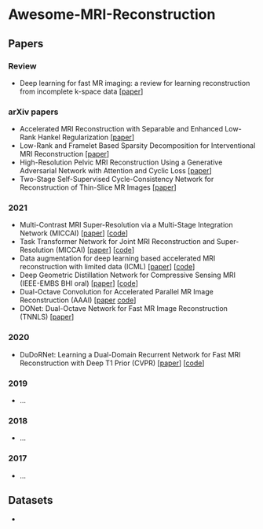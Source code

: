 # Awesome-MRI-Reconstruction


## Papers
### Review
 - Deep learning for fast MR imaging: a review for learning reconstruction from incomplete k-space data [[paper](https://arxiv.org/abs/2012.08931)]
### arXiv papers
 - Accelerated MRI Reconstruction with Separable and Enhanced Low-Rank Hankel Regularization [[paper](https://arxiv.org/abs/2107.11650)]
 - Low-Rank and Framelet Based Sparsity Decomposition for Interventional MRI Reconstruction [[paper](https://arxiv.org/abs/2107.11947)]
 - High-Resolution Pelvic MRI Reconstruction Using a Generative Adversarial Network with Attention and Cyclic Loss [[paper](https://arxiv.org/abs/2107.09989)]
 - Two-Stage Self-Supervised Cycle-Consistency Network for Reconstruction of Thin-Slice MR Images [[paper](https://arxiv.org/abs/2106.15395)]
### 2021
 - Multi-Contrast MRI Super-Resolution via a Multi-Stage Integration Network (MICCAI) [[paper](https://arxiv.org/abs/2105.08949)] [[code](https://github.com/chunmeifeng/MINet)]
 - Task Transformer Network for Joint MRI Reconstruction and Super-Resolution (MICCAI) [[paper](https://arxiv.org/abs/2106.06742)] [[code](https://github.com/chunmeifeng/T2Net)]
 - Data augmentation for deep learning based accelerated MRI reconstruction with limited data (ICML) [[paper](https://arxiv.org/abs/2106.14947)] [[code](https://github.com/MathFLDS/MRAugment)]
 - Deep Geometric Distillation Network for Compressive Sensing MRI (IEEE-EMBS BHI oral) [[paper](https://arxiv.org/pdf/2107.04943.pdf)] [[code](https://github.com/fanxiaohong/Deep-Geometric-Distillation-Network-for-CS-MRI)]
 - Dual-Octave Convolution for Accelerated Parallel MR Image Reconstruction (AAAI) [[paper](https://arxiv.org/abs/2104.05345) [code](https://github.com/chunmeifeng/Dual-OctConv)]
 - DONet: Dual-Octave Network for Fast MR Image Reconstruction (TNNLS) [[paper](https://arxiv.org/abs/2105.05980)]
### 2020
 - DuDoRNet: Learning a Dual-Domain Recurrent Network for Fast MRI Reconstruction with Deep T1 Prior (CVPR) [[paper](https://openaccess.thecvf.com/content_CVPR_2020/papers/Zhou_DuDoRNet_Learning_a_Dual-Domain_Recurrent_Network_for_Fast_MRI_Reconstruction_CVPR_2020_paper.pdf)] [[code](https://github.com/bbbbbbzhou/DuDoRNet)]
### 2019
 - ...
### 2018
 - ...
### 2017
 - ...

## Datasets
 -
